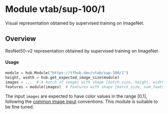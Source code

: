# Module vtab/&zwnj;sup-100/1
Visual representation obtained by supervised training on ImageNet.

<!-- asset-path: https://storage.googleapis.com/vtab/sup-100/1.tar.gz -->
<!-- dataset: imagenet-ilsvrc-2012-cls -->
<!-- module-type: image-feature-vector -->
<!-- task: image-feature-vector -->
<!-- network-architecture: resnet50-v2 -->
<!-- fine-tunable: true -->
<!-- format: hub -->


## Overview
ResNet50-v2 representation obtained by supervised training on ImageNet.

#### Usage

```python
module = hub.Module("https://tfhub.dev/vtab/sup-100/1")
height, width = hub.get_expected_image_size(module)
images = ...  # A batch of images with shape [batch_size, height, width, 3].
features = module(images)  # Features with shape [batch_size, num_features].
```

The input `images` are expected to have color values in the range [0,1], following
the [common image input](https://www.tensorflow.org/hub/common_signatures/images#input) conventions.
This module is suitable to be fine tuned.
